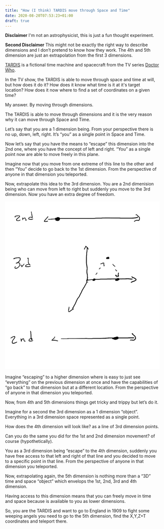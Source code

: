 ```yaml
---
title: "How (I think) TARDIS move through Space and Time"
date: 2020-08-20T07:53:23+01:00
draft: true
---
```


**Disclaimer** I'm not an astrophysicist, this is just a fun thought experiment.

**Second Disclaimer** This might not be exactly the right way to describe dimensions and I don’t pretend to know how they work. The 4th and 5th dimension are just an extrapolation from the first 3 dimensions.

[TARDIS](https://en.wikipedia.org/wiki/TARDIS) is a fictional time machine and spacecraft from the TV series [Doctor Who](https://en.wikipedia.org/wiki/Doctor_Who).

In the TV show, the TARDIS is able to move through space and time at will, but how does it do it?
How does it know what time is it at it's target location? How does it now where to find a set of coordinates on a given time?

My answer. By moving through dimensions.

The TARDIS is able to move through dimensions and it is the very reason why it can move through Space and Time.

Let’s say that you are a 1 dimension being. From your perspective there is no up, down, left, right. It’s “you” as a single point in Space and Time.

Now let’s say that you have the means to “escape” this dimension into the 2nd one, where you have the concept of left and right. “You” as a single point now are able to move freely in this plane.

Imagine now that you move from one extreme of this line to the other and then “You” decide to go back to the 1st dimension. From the perspective of anyone in that dimension you teleported.

Now, extrapolate this idea to the 3rd dimension. You are a 2nd dimenision being who can move from left to right but suddenly you move to the 3rd dimension. Now you have an extra degree of freedom.

![dimension1](/img/dimension1.png)


Imagine “escaping” to a higher dimension where is easy to just see “everything” on the previous dimension at once and have the capabilities of “go back” to that dimension but at a different location. From the perspective of anyone in that dimension you teleported.

Now, from 4th and 5th dimensions things get tricky and trippy but let’s do it.

Imagine for a second the 3rd dimension as a 1 dimension “object”. Everything in a 3rd dimension space represented as a single point.

How does the 4th dimension will look like? as a line of 3rd dimension points.

Can you do the same you did for the 1st and 2nd dimension movement? of course (hypothetically).

You as a 3rd dimension being “escape” to the 4th dimension, suddenly you have free access to that left and right of that line and you decided to move to a specific point in that line. From the perspective of anyone in that dimension you teleported.

Now, extrapolating again, the 5th dimension is nothing more than a “3D” time and space “object” which envelops the 1st, 2nd, 3rd and 4th dimension.

Having access to this dimension means that you can freely move in time and space because is available to you as lower dimensions.

So, you are the TARDIS and want to go to England in 1909 to fight some weeping angels you need to go to the 5th dimension, find the X,Y,Z+T coordinates and teleport there.